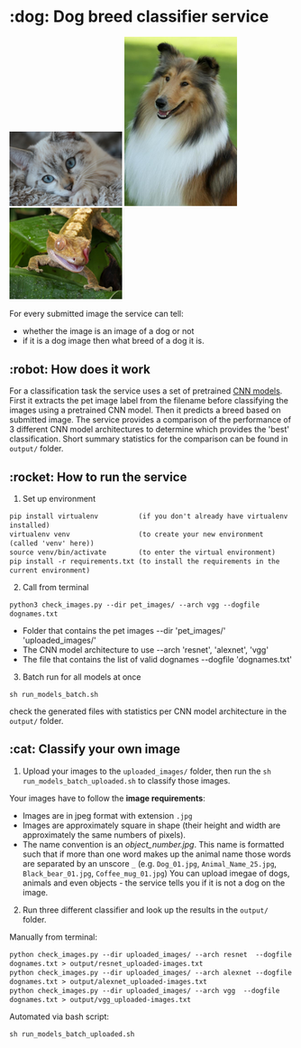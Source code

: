 <h1>:dog: Dog breed classifier service</h1>

<p float="left">
  <img src="pet_images/cat_07.jpg" width="200" />
  <img src="pet_images/Collie_03797.jpg" width="200" /> 
  <img src="pet_images/gecko_80.jpg" width="200" />
</p>

For every submitted image the service can tell:
- whether the image is an image of a dog or not
- if it is a dog image then what breed of a dog it is.

<h2>:robot: How does it work</h2>

For a classification task the service uses a set of pretrained [CNN models](https://en.wikipedia.org/wiki/Convolutional_neural_network). 
First it extracts the pet image label from the filename before classifying the images using a pretrained CNN model. Then it predicts a breed based on submitted image.
The service provides a comparison of the performance of 3 different CNN model architectures to determine which provides the 'best' classification. Short summary statistics for the comparison can be found in `output/` folder.

<h2>:rocket: How to run the service</h2>

1. Set up environment

```
pip install virtualenv          (if you don't already have virtualenv installed)
virtualenv venv                 (to create your new environment (called 'venv' here))
source venv/bin/activate        (to enter the virtual environment)
pip install -r requirements.txt (to install the requirements in the current environment)
```

2. Call from terminal

```
python3 check_images.py --dir pet_images/ --arch vgg --dogfile dognames.txt
```
- Folder that contains the pet images --dir
        'pet_images/'
        'uploaded_images/'
- The CNN model architecture to use --arch
        'resnet', 
        'alexnet', 
        'vgg'
- The file that contains the list of valid dognames --dogfile
        'dognames.txt'

3. Batch run for all models at once

```
sh run_models_batch.sh
```
check the generated files with statistics per CNN model architecture in the `output/` folder.

<h2> :cat: Classify your own image</h2>

1. Upload your images to the `uploaded_images/` folder, then run the `sh run_models_batch_uploaded.sh` to classify those images.

Your images have to follow the **image requirements**:
   * Images are in jpeg format with extension `.jpg`
   * Images are approximately square in shape (their height and width are approximately the same numbers of pixels).
   * The name convention is an *object_number.jpg*. This name is formatted such that if more than one word makes up the animal name those words are separated by an unscore `_` (e.g. `Dog_01.jpg`, `Animal_Name_25.jpg`, `Black_bear_01.jpg`, `Coffee_mug_01.jpg`)
You can upload imegae of dogs, animals and even objects - the service tells you if it is not a dog on the image.

2. Run three different classifier and look up the results in the `output/` folder.

Manually from terminal:
```
python check_images.py --dir uploaded_images/ --arch resnet  --dogfile dognames.txt > output/resnet_uploaded-images.txt
python check_images.py --dir uploaded_images/ --arch alexnet --dogfile dognames.txt > output/alexnet_uploaded-images.txt
python check_images.py --dir uploaded_images/ --arch vgg  --dogfile dognames.txt > output/vgg_uploaded-images.txt
```

Automated via bash script:
```
sh run_models_batch_uploaded.sh
```

